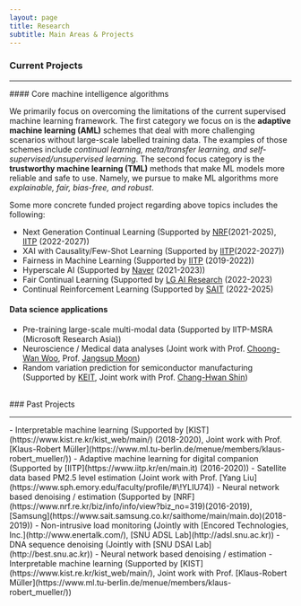 ```yaml
---
layout: page
title: Research
subtitle: Main Areas & Projects
---
```



### Current Projects
<hr>
#### Core machine intelligence algorithms

We primarily focus on overcoming the limitations of the current supervised machine learning framework. The first category we focus on is the **adaptive machine learning (AML)** schemes that deal with more challenging scenarios without large-scale labelled training data. The examples of those schemes include _continual learning, meta/transfer learning, and self-supervised/unsupervised learning_. The second focus category is the **trustworthy machine learning (TML)** methods that make ML models more reliable and safe to use. Namely, we pursue to make ML algorithms more _explainable, fair, bias-free, and robust_. 


Some more concrete funded project regarding above topics includes the following:
- Next Generation Continual Learning (Supported by [NRF]()(2021-2025), [IITP]() (2022-2027))  
- XAI with Causality/Few-Shot Learning (Supported by [IITP]()(2022-2027))  
- Fairness in Machine Learning (Supported by [IITP](https://www.iitp.kr/en/main.it) (2019-2022)) 
- Hyperscale AI (Supported by [Naver](https://naver-career.gitbook.io/en/teams/clova-cic) (2021-2023))  
- Fair Continual Learning (Supported by [LG AI Research](https://www.lgresearch.ai/kor/) (2022-2023)
- Continual Reinforcement Learning (Supported by [SAIT](https://www.sait.samsung.co.kr/saithome/main/main.do) (2022-2025)

#### Data science applications
- Pre-training large-scale multi-modal data (Supported by IITP-MSRA (Microsoft Research Asia))
- Neuroscience / Medical data analyses (Joint work with Prof. [Choong-Wan Woo](https://cocoanlab.github.io/), Prof. [Jangsup Moon](http://www.snuh.org/global/en/blog/82821/paper.do))
- Random variation prediction for semiconductor manufacturing (Supported by [KEIT](https://itech.keit.re.kr/index.do), Joint work with Prof. [Chang-Hwan Shin](
http://dclab.skku.edu))

<br>
### Past Projects
<hr>
- Interpretable machine learning (Supported by [KIST](https://www.kist.re.kr/kist_web/main/) (2018-2020), Joint work with Prof. [Klaus-Robert Müller](https://www.ml.tu-berlin.de/menue/members/klaus-robert_mueller/))
- Adaptive machine learning for digital companion (Supported by [IITP](https://www.iitp.kr/en/main.it) (2016-2020))
- Satellite data based PM2.5 level estimation (Joint work with Prof. [Yang Liu](https://www.sph.emory.edu/faculty/profile/#\!YLIU74))
- Neural network based denoising / estimation (Supported by [NRF](https://www.nrf.re.kr/biz/info/info/view?biz_no=319)(2016-2019), [Samsung](https://www.sait.samsung.co.kr/saithome/main/main.do)(2018-2019))
- Non-intrusive load monitoring (Jointly with [Encored Technologies, Inc.](http://www.enertalk.com/), [SNU ADSL Lab](http://adsl.snu.ac.kr))
- DNA sequence denoising (Jointly with [SNU DSAI Lab](http://best.snu.ac.kr))
- Neural network based denoising / estimation 
- Interpretable machine learning (Supported by [KIST](https://www.kist.re.kr/kist_web/main/), Joint work with Prof. [Klaus-Robert Müller](https://www.ml.tu-berlin.de/menue/members/klaus-robert_mueller/))


